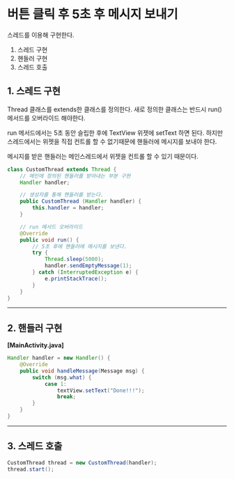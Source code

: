 # 버튼 클릭 후 5초 후 메시지 보내기
스레드를 이용해 구현한다.

1. 스레드 구현
2. 핸들러 구현
3. 스레드 호출



## 1. 스레드 구현
Thread 클래스를 extends한 클래스를 정의한다.
새로 정의한 클래스는 반드시 run() 메서드를 오버라이드 해야한다.

run 메서드에서는 5초 동안 슬립한 후에 TextView 위젯에 setText 하면 된다. 하지만 스레드에서는 위젯을 직접 컨트롤 할 수 없기때문에 핸들러에 메시지를 보내야 한다. 

메시지를 받은 핸들러는 메인스레드에서 위젯을 컨트롤 할 수 있기 때문이다.

```java
class CustomThread extends Thread {
	// 메인에 정의된 핸들러를 받아내는 부분 구현
	Handler handler;

	// 생성자를 통해 핸들러를 받는다.
	public CustomThread (Handler handler) {
		this.handler = handler;
	}

	// run 메서드 오버라이드
	@Override
	public void run() {
		// 5초 후에 핸들러에 메시지를 보낸다.
		try {
			Thread.sleep(5000);
			handler.sendEmptyMessage(1);
		} catch (InterruptedException e) {
            e.printStackTrace();
        }
    }
}
```

* * *

## 2. 핸들러 구현

**[MainActivity.java]**
```java
Handler handler = new Handler() {
	@Override
    public void handleMessage(Message msg) {
    	switch (msg.what) {
    		case 1:
    			textView.setText("Done!!!");
    			break;
    	}
    }
}
```

* * *

## 3. 스레드 호출

```java
CustomThread thread = new CustomThread(handler);
thread.start();
```

